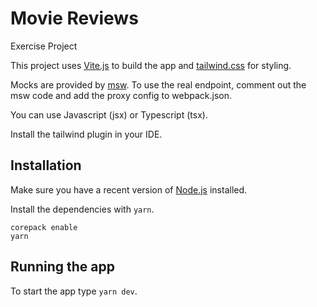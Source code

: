 # Movie Reviews
Exercise Project

This project uses [Vite.js](https://vitejs.dev/) to build the app and [tailwind.css](https://tailwindcss.com/docs) for styling.

Mocks are provided by [msw](https://mswjs.io/). To use the real endpoint, comment out the msw code and add the proxy config to 
webpack.json.

You can use Javascript (jsx) or Typescript (tsx).

Install the tailwind plugin in your IDE.

## Installation

Make sure you have a recent version of [Node.js](https://nodejs.org/) installed.

Install the dependencies with `yarn`.

    corepack enable
    yarn


## Running the app

To start the app type `yarn dev`.
